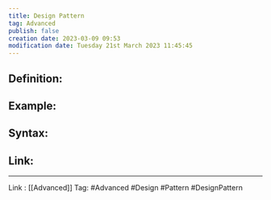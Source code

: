 ```yaml
---
title: Design Pattern
tag: Advanced
publish: false
creation date: 2023-03-09 09:53
modification date: Tuesday 21st March 2023 11:45:45
---
```


## Definition:
## Example:
## Syntax:
## Link:
---
Link : [[Advanced]]
Tag: #Advanced #Design #Pattern #DesignPattern